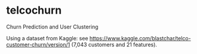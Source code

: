 # telcochurn
Churn Prediction and User Clustering

Using a dataset from Kaggle: see https://www.kaggle.com/blastchar/telco-customer-churn/version/1 (7,043 customers and 21 features). 
